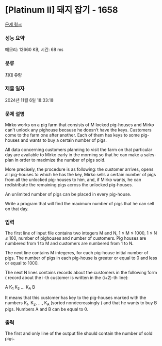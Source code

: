# [Platinum II] 돼지 잡기 - 1658 

[문제 링크](https://www.acmicpc.net/problem/1658) 

### 성능 요약

메모리: 12660 KB, 시간: 68 ms

### 분류

최대 유량

### 제출 일자

2024년 11월 6일 18:33:18

### 문제 설명

<p>Mirko works on a pig farm that consists of M locked pig-houses and Mirko can't unlock any pighouse because he doesn't have the keys. Customers come to the farm one after another. Each of them has keys to some pig-houses and wants to buy a certain number of pigs. </p>

<p>All data concerning customers planning to visit the farm on that particular day are available to Mirko early in the morning so that he can make a sales-plan in order to maximize the number of pigs sold. </p>

<p>More precisely, the procedure is as following: the customer arrives, opens all pig-houses to which he has the key, Mirko sells a certain number of pigs from all the unlocked pig-houses to him, and, if Mirko wants, he can redistribute the remaining pigs across the unlocked pig-houses. </p>

<p>An unlimited number of pigs can be placed in every pig-house. </p>

<p>Write a program that will find the maximum number of pigs that he can sell on that day.</p>

### 입력 

 <p>The first line of input file contains two integers M and N, 1 ≤ M ≤ 1000, 1 ≤ N ≤ 100, number of pighouses and number of customers. Pig houses are numbered from 1 to M and customers are numbered from 1 to N. </p>

<p>The next line contains M integeres, for each pig-house initial number of pigs. The number of pigs in each pig-house is greater or equal to 0 and less or equal to 1000. </p>

<p>The next N lines contains records about the customers in the following form ( record about the i-th customer is written in the (i+2)-th line): </p>

<p>A K<sub>1</sub> K<sub>2</sub> ... K<sub>A</sub> B </p>

<p>It means that this customer has key to the pig-houses marked with the numbers K<sub>1</sub>, K<sub>2</sub>, ..., K<sub>A</sub> (sorted nondecreasingly ) and that he wants to buy B pigs. Numbers A and B can be equal to 0.</p>

### 출력 

 <p>The first and only line of the output file should contain the number of sold pigs. </p>

<p> </p>

